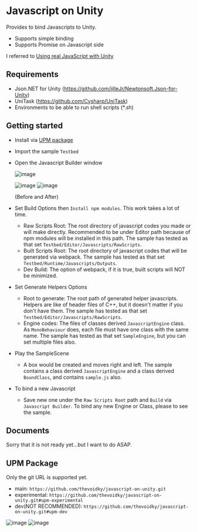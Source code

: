 # Javascript on Unity

Provides to bind Javascripts to Unity.
- Supports simple binding
- Supports Promise on Javascript side

I referred to [Using real JavaScript with Unity](https://pleasenophp.github.io/posts/using-real-javascript-with-unity.html)

## Requirements

- Json.NET for Unity (https://github.com/jilleJr/Newtonsoft.Json-for-Unity)
- UniTask (https://github.com/Cysharp/UniTask)
- Environments to be able to run shell scripts (*.sh)

## Getting started

- Install via [UPM package](#upm-package)
- Import the sample ```Testbed```
- Open the Javascript Builder window

  ![image](https://user-images.githubusercontent.com/22534449/131437303-38c1d00b-ac3d-4294-b299-ef76daa90c1f.png)

  ![image](https://user-images.githubusercontent.com/22534449/131490619-e907a0c3-b4a9-4a05-bc96-7b963e0aea56.png)
  ![image](https://user-images.githubusercontent.com/22534449/131490534-fb87fd8a-3372-4228-b453-2aa293f768d4.png)
  
  (Before and After)
- Set Build Options then ```Install npm modules```. This work takes a lot of time.
  - Raw Scripts Root: The root directory of javascript codes you made or will make directly. Recommended to be under Editor path because of npm modules will be installed in this path. The sample has tested as that set ```Testbed/Editor/Javascripts/RawScripts```.
  - Built Scripts Root: The root directory of javascript codes that will be generated via webpack. The sample has tested as that set ```Testbed/Runtime/Javascripts/Outputs```.
  - Dev Build: The option of webpack, if it is true, built scripts will NOT be minimized.
- Set Generate Helpers Options
  - Root to generate: The root path of generated helper javascripts. Helpers are like of header files of C++, but it doesn't matter if you don't have them. The sample has tested as that set ```Testbed/Editor/Javascripts/RawScripts```.
  - Engine codes: The files of classes derived ```JavascriptEngine``` class. As ```MonoBehaviour``` does, each file must have one class with the same name. The sample has tested as that set ```SampleEngine```, but you can set multiple files also.
- Play the SampleScene
  - A box would be created and moves right and left. The sample contains a class derived ```JavascriptEngine``` and a class derived ```BoundClass```, and contains ```sample.js``` also.
- To bind a new Javascript
  - Save new one under the ```Raw Scripts Root``` path and ```Build``` via ```Javascript Builder```. To bind any new Engine or Class, please to see the sample.

## Documents

Sorry that it is not ready yet...but I want to do ASAP.

## UPM Package

Only the git URL is supported yet.

- main: ```https://github.com/thevoidky/javascript-on-unity.git```
- experimental: ```https://github.com/thevoidky/javascript-on-unity.git#upm-experimental```
- dev(NOT RECOMMENDED): ```https://github.com/thevoidky/javascript-on-unity.git#upm-dev```

![image](https://user-images.githubusercontent.com/22534449/131436588-ba56deda-1c84-4b22-a00d-53cd5b87bfc4.png)
![image](https://user-images.githubusercontent.com/22534449/131436646-891df365-47d4-4a59-8b03-8ab43f6d1005.png)
